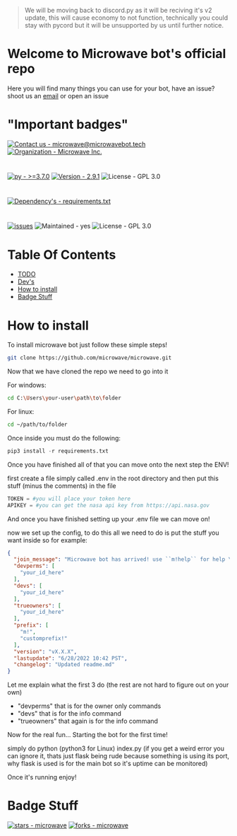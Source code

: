 > We will be moving back to discord.py as it will be reciving it's v2 update, this will cause economy to not function, technically you could stay with pycord but it will be unsupported by us until further notice.
# Welcome to Microwave bot's official repo
Here you will find many things you can use for your bot, have an issue? shoot us an [email](mailto:microwave@microwavebot.tech) or open an issue

# "Important badges"

[![Contact us - microwave@microwavebot.tech](https://img.shields.io/badge/Contact_us-microwave%40microwavebot.tech-FFFFFF?logo=Mail.Ru&logoColor=000000)](mailto:microwave@microwavebot.tech "Contact us")
[![Organization - Microwave Inc.](https://img.shields.io/badge/Organization-Microwave_Inc.-white?logo=Github&logoColor=%233776AB)](https://github.com/microwave-inc "Our GitHub page")
#
[![py - >=3.7.0](https://img.shields.io/badge/py->=3.7-Green?logo=Python&logoColor=%233776AB)](https://python.org "Go to the Python homepage")
[![Version - 2.9.1](https://img.shields.io/badge/Version-2.9.1-2ea44f?logo=Discord&logoColor=%23181717)](https://github.com/microwave-inc/microwave "Bot version")
![License  - GPL 3.0](https://img.shields.io/badge/License_-GPL_3.0-blue)
#
[![Dependency's  - requirements.txt](https://img.shields.io/badge/Dependency's_-requirements.txt-blue?logo=Python&logoColor=%233776AB)](https://github.com/microwave-inc/microwave/blob/master/requirements.txt "Reqirements file")
#
[![issues](https://img.shields.io/github/issues/microwave-inc/microwave)](https://github.com/microwave-inc/microwave/issues)
![Maintained - yes](https://img.shields.io/badge/Maintained-yes-green)
![License - GPL 3.0](https://img.shields.io/badge/License-GPL_3.0-blue)

# Table Of Contents

- [TODO](#todo)
- [Dev's](#devs)
- [How to install](#how-to-install)
- [Badge Stuff](#badge-stuff)

# How to install
To install microwave bot just follow these simple steps!
```sh
git clone https://github.com/microwave/microwave.git
```
Now that we have cloned the repo we need to go into it

For windows:
```sh
cd C:\Users\your-user\path\to\folder
```
For linux:
```sh
cd ~/path/to/folder
```
Once inside you must do the following:
```python
pip3 install -r requirements.txt
```
Once you have finished all of that you can move onto the next step the ENV!

first create a file simply called .env in the root directory and then put this stuff (minus the comments) in the file
```py
TOKEN = #you will place your token here
APIKEY = #you can get the nasa api key from https://api.nasa.gov
```
And once you have finished setting up your .env file we can move on!

now we set up the config, to do this all we need to do is put the stuff you want inside so for example:
```json
{
  "join_message": "Microwave bot has arrived! use ``m!help`` for help \nand check out our website @ https://microwavebot.tech",
  "devperms": [
    "your_id_here"
  ],
  "devs": [
    "your_id_here"
  ],
  "trueowners": [
    "your_id_here"
  ],
  "prefix": [
    "m!",
    "customprefix!"
  ],
  "version": "vX.X.X",
  "lastupdate": "6/28/2022 10:42 PST",
  "changelog": "Updated readme.md"
}
```
Let me explain what the first 3 do (the rest are not hard to figure out on your own)

- "devperms" that is for the owner only commands
- "devs" that is for the info command
- "trueowners" that again is for the info command

Now for the real fun... Starting the bot for the first time!

simply do python (python3 for Linux) index.py (if you get a weird error you can ignore it, thats just flask being rude because something is using its port, why flask is used is for the main bot so it's uptime can be monitored)

Once it's running enjoy!

# Badge Stuff

[![stars - microwave](https://img.shields.io/github/stars/microwave-inc/microwave?style=social)](https://github.com/microwave-inc/microwave "Stars")
[![forks - microwave](https://img.shields.io/github/forks/microwave-inc/microwave?style=social)](https://github.com/microwave-inc/microwave "Forks")
#

